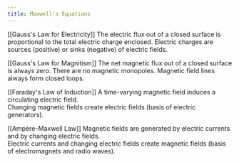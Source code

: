```yaml
---
title: Maxwell's Equations
---
```

[[Gauss's Law for Electricity]]
The electric flux out of a closed surface is proportional to the total electric charge enclosed. Electric charges are sources (positive) or sinks (negative) of electric fields.

[[Gauss's Law for Magnitism]]
The net magnetic flux out of a closed surface is always zero. There are no magnetic monopoles. Magnetic field lines always form closed loops.

[[Faraday's Law of Induction]]
A time-varying magnetic field induces a circulating electric field.  
Changing magnetic fields create electric fields (basis of electric generators).

[[Ampère–Maxwell Law]]
Magnetic fields are generated by electric currents and by changing electric fields.  
Electric currents and changing electric fields create magnetic fields (basis of electromagnets and radio waves).